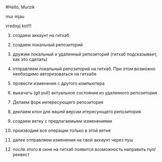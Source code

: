#Hello, Murzik


mur mjau

vrednyj kot!!!

1. создаем аккаунт на гитхаб
2. создаем локальный репозиторий
3. дружим локальный и удаленный репозиторий (гитхаб подсказывает, как это сделать)
4. отправляем локальный репозиторий на гитхаб. При этом возможно необходимо авторизоваться на гитхабе
5. провести изменения с другого компьютера
6. выкачать (git pull) актуальное состояние из удаленного репозитория

1. Делаем форк интересующего репозитория
2. деклаем клон для нашей версии итересующего репозитория
3. создаем ветку с предлагаемыми изменениями
4. производим все операции только в этой ветке
5. далее отправляем изменения на свой аккаунт через пуш
6. после этого в окне на гитхаб появится возможность направить пул/реквест

